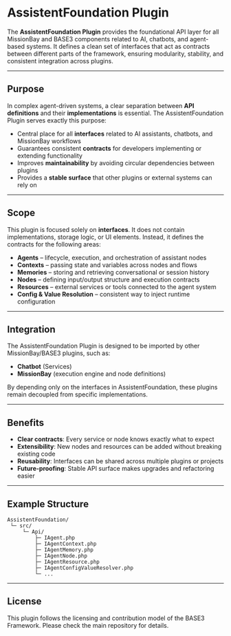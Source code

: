 # AssistentFoundation Plugin

The **AssistentFoundation Plugin** provides the foundational API layer for all MissionBay and BASE3 components related to AI, chatbots, and agent-based systems. It defines a clean set of interfaces that act as contracts between different parts of the framework, ensuring modularity, stability, and consistent integration across plugins.

---

## Purpose

In complex agent-driven systems, a clear separation between **API definitions** and their **implementations** is essential.
The AssistentFoundation Plugin serves exactly this purpose:

* Central place for all **interfaces** related to AI assistants, chatbots, and MissionBay workflows
* Guarantees consistent **contracts** for developers implementing or extending functionality
* Improves **maintainability** by avoiding circular dependencies between plugins
* Provides a **stable surface** that other plugins or external systems can rely on

---

## Scope

This plugin is focused solely on **interfaces**.
It does not contain implementations, storage logic, or UI elements. Instead, it defines the contracts for the following areas:

* **Agents** – lifecycle, execution, and orchestration of assistant nodes
* **Contexts** – passing state and variables across nodes and flows
* **Memories** – storing and retrieving conversational or session history
* **Nodes** – defining input/output structure and execution contracts
* **Resources** – external services or tools connected to the agent system
* **Config & Value Resolution** – consistent way to inject runtime configuration

---

## Integration

The AssistentFoundation Plugin is designed to be imported by other MissionBay/BASE3 plugins, such as:

* **Chatbot** (Services)
* **MissionBay** (execution engine and node definitions)

By depending only on the interfaces in AssistentFoundation, these plugins remain decoupled from specific implementations.

---

## Benefits

* **Clear contracts**: Every service or node knows exactly what to expect
* **Extensibility**: New nodes and resources can be added without breaking existing code
* **Reusability**: Interfaces can be shared across multiple plugins or projects
* **Future-proofing**: Stable API surface makes upgrades and refactoring easier

---

## Example Structure

```
AssistentFoundation/
 └─ src/
     └─ Api/
         ├─ IAgent.php
         ├─ IAgentContext.php
         ├─ IAgentMemory.php
         ├─ IAgentNode.php
         ├─ IAgentResource.php
         ├─ IAgentConfigValueResolver.php
         └─ ...
```

---

## License

This plugin follows the licensing and contribution model of the BASE3 Framework.
Please check the main repository for details.

